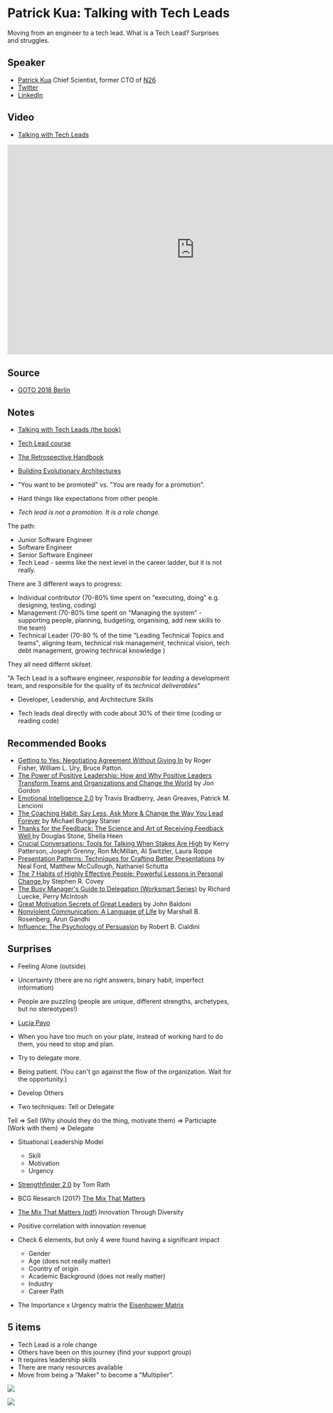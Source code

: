 # Patrick Kua: Talking with Tech Leads

Moving from an engineer to a tech lead. What is a Tech Lead? Surprises and struggles.

## Speaker

* [Patrick Kua](https://www.thekua.com/) Chief Scientist, former CTO of [N26](https://n26.com/)
* [Twitter](https://twitter.com/patkua/)
* [LinkedIn](https://www.linkedin.com/in/patkua/)

## Video

* [Talking with Tech Leads](https://www.youtube.com/watch?v=iLS6NXMXtLI)

<iframe width="840" height="472" src="https://www.youtube.com/embed/iLS6NXMXtLI"
frameborder="0"
allow="accelerometer; autoplay; encrypted-media; gyroscope; picture-in-picture"
allowfullscreen>
</iframe>

## Source

* [GOTO 2018 Berlin](https://gotober.com/2018)

## Notes

* [Talking with Tech Leads (the book)](https://leanpub.com/talking-with-tech-leads)
* [Tech Lead course](https://www.thekua.com/atwork/tech-lead-course/)
* [The Retrospective Handbook](https://leanpub.com/the-retrospective-handbook/)
* [Building Evolutionary Architectures](http://shop.oreilly.com/product/0636920080237.do)



* "You want to be promoted" vs. "You are ready for a promotion".
* Hard things like expectations from other people.

* *Tech lead is not a promotion. It is a role change.*

The path:

* Junior Software Engineer
* Software Engineer
* Senior Software Engineer
* Tech Lead - seems like the next level in the career ladder, but it is not really.

There are 3 different ways to progress:

* Individual contributor (70-80% time spent on "executing, doing" e.g. designing, testing, coding)
* Management (70-80% time spent on "Managing the system" - supporting people, planning, budgeting, organising, add new skills to the team)
* Technical Leader (70-80 % of the time "Leading Technical Topics and teams", aligning team, technical risk management, technical vision, tech debt management, growing technical knowledge )

They all need differnt skilset.

"A Tech Lead is a software engineer, *responsible* for *leading* a development team, and responsible for the quality of its *technical deliverables*"

* Developer, Leadership, and Architecture Skills

* Tech leads deal directly with code about 30% of their time (coding or reading code)

## Recommended Books

* [Getting to Yes: Negotiating Agreement Without Giving In](https://www.amazon.com/Getting-Yes-Negotiating-Agreement-Without/dp/0140157352) by Roger Fisher,  William L. Ury,  Bruce Patton.
* [The Power of Positive Leadership: How and Why Positive Leaders Transform Teams and Organizations and Change the World](https://www.amazon.com/Power-Positive-Leadership-Transform-Organizations/dp/1119351979) by Jon Gordon
* [Emotional Intelligence 2.0](https://www.amazon.com/Emotional-Intelligence-2-0-Travis-Bradberry/dp/0974320625) by Travis Bradberry, Jean Greaves, Patrick M. Lencioni
* [The Coaching Habit: Say Less, Ask More & Change the Way You Lead Forever](https://www.amazon.com/Coaching-Habit-Less-Change-Forever/dp/0978440749) by Michael Bungay Stanier
* [Thanks for the Feedback: The Science and Art of Receiving Feedback Well ](https://www.amazon.com/Thanks-Feedback-Science-Receiving-Well/dp/0670014664) by Douglas Stone, Sheila Heen
* [Crucial Conversations: Tools for Talking When Stakes Are High](https://www.amazon.com/Crucial-Conversations-Talking-Stakes-Second/dp/1469266822) by Kerry Patterson, Joseph Grenny, Ron McMillan, Al Switzler, Laura Roppe
* [Presentation Patterns: Techniques for Crafting Better Presentations](https://www.amazon.com/Presentation-Patterns-Techniques-Crafting-Presentations/dp/0321820800) by Neal Ford, Matthew McCullough,  Nathaniel Schutta
* [The 7 Habits of Highly Effective People: Powerful Lessons in Personal Change ](https://www.amazon.com/Habits-Highly-Effective-People-Powerful/dp/0743269519) by Stephen R. Covey
* [The Busy Manager's Guide to Delegation (Worksmart Series)](https://www.amazon.com/Busy-Managers-Guide-Delegation-Worksmart-ebook/dp/B002ZW7E14) by Richard Luecke, Perry McIntosh
* [Great Motivation Secrets of Great Leaders](https://www.amazon.com/Great-Motivation-Secrets-Leaders-POD/dp/1259584836) by John Baldoni
* [Nonviolent Communication: A Language of Life](https://www.amazon.com/Nonviolent-Communication-Language-Marshall-Rosenberg/dp/1892005034) by Marshall B. Rosenberg, Arun Gandhi
* [Influence: The Psychology of Persuasion](https://www.amazon.com/Influence-Psychology-Persuasion-Robert-Cialdini/dp/006124189X) by Robert B. Cialdini


## Surprises

* Feeling Alone (outside)
* Uncertainty (there are no right answers, binary habit, imperfect information)
* People are puzzling (people are unique, different strengths, archetypes, but no stereotypes!)


* [Lucia Payo](https://twitter.com/luciap_86)
* When you have too much on your plate, instead of working hard to do them, you need to stop and plan.
* Try to delegate more.
* Being patient. (You can't go against the flow of the organization. Wait for the opportunity.)


* Develop Others
* Two techniques: Tell or Delegate


Tell => Sell (Why should they do the thing, motivate them)   =>  Particiapte (Work with them)   => Delegate


* Situational Leadership Model
    * Skill
    * Motivation
    * Urgency

* [Strengthfinder 2.0](https://www.amazon.com/StrengthsFinder-2-0-Tom-Rath/dp/159562015X) by Tom Rath

* BCG Research (2017) [The Mix That Matters](https://www.bcg.com/en-mideast/publications/2017/people-organization-leadership-talent-innovation-through-diversity-mix-that-matters.aspx)
* [The Mix That Matters (pdf)](http://media-publications.bcg.com/22feb2017-mix-that-matters.pdf) Innovation Through Diversity
* Positive correlation with innovation revenue
* Check 6 elements, but only 4 were found having a significant impact
    * Gender
    * Age   (does not really matter)
    * Country of origin
    * Academic Background  (does not really matter)
    * Industry
    * Career Path


* The Importance x Urgency matrix the [Eisenhower Matrix](https://en.wikipedia.org/wiki/Time_management#The_Eisenhower_Method)



## 5 items
* Tech Lead is a role change
* Others have been on this journey (find your support group)
* It requires leadership skills
* There are many resources available
* Move from being a "Maker" to become a "Multiplier".


![](assets/img/l/talking-with-tech-leads.jpg)

![](assets/img/p/patrick_kua.jpg)

